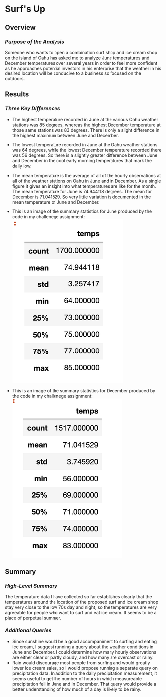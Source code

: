 # Surf's Up
## Overview
### *Purpose of the Analysis*
Someone who wants to open a combination surf shop and ice cream shop on the island of Oahu has asked me to analyze June temperatures and December temperatures over several years in order to feel more confident as he approaches potential investors in his enterprise that the weather in his desired location will be conducive to a business so focused on the outdoors.
## Results
### *Three Key Differences*
- The highest temperature recorded in June at the various Oahu weather stations was 85 degrees, whereas the highest December temperature at those same stations was 83 degrees. There is only a slight difference in the highest maximum between June and December.
- The lowest temperature recorded in June at the Oahu weather stations was 64 degrees, while the lowest December temperature recorded there was 56 degrees. So there is a slightly greater difference between June and December in the cool early morning temperatures that mark the daily low.
- The mean temperature is the average of all of the hourly observations at all of the weather stations on Oahu in June and in December. As a single figure it gives an insight into what temperatures are like for the month. The mean temperature for June is 74.944118 degrees. The mean for December is 71.041529. So very little variation is documented in the mean temperature of June and December.

- This is an image of the summary statistics for June produced by the code in my challenege assignment:
![June_summary_statistics.png](https://github.com/JGGall/surfs_up/blob/main/Resources/June_summary_statistics.png)
- This is an image of the summary statistics for December produced by the code in my challenege assignment:![December_summary_statistics.png](https://github.com/JGGall/surfs_up/blob/main/Resources/December_summary_statistics.png)

## Summary
### *High-Level Summary*
The temperature data I have collected so far establishes clearly that the temperatures around the location of the proposed surf and ice cream shop stay very close to the low 70s day and night, so the temperatures are very agreeable for people who want to surf and eat ice cream. It seems to be a place of perpetual summer.
### *Additional Queries*
- Since sunshine would be a good accompaniment to surfing and eating ice cream, I suggest running a query about the weather conditions in June and December. I could determine how many hourly observations are either clear or partly cloudy, and how many are overcast or rainy.
- Rain would discourage most people from surfing and would greatly lower ice cream sales, so I would propose running a separate query on precipitation data. In addition to the daily precipitation measurement, it seems useful to get the number of hours in which measureable precipitation fell in June and in December. That query would provide a better understanding of how much of a day is likely to be rainy.
